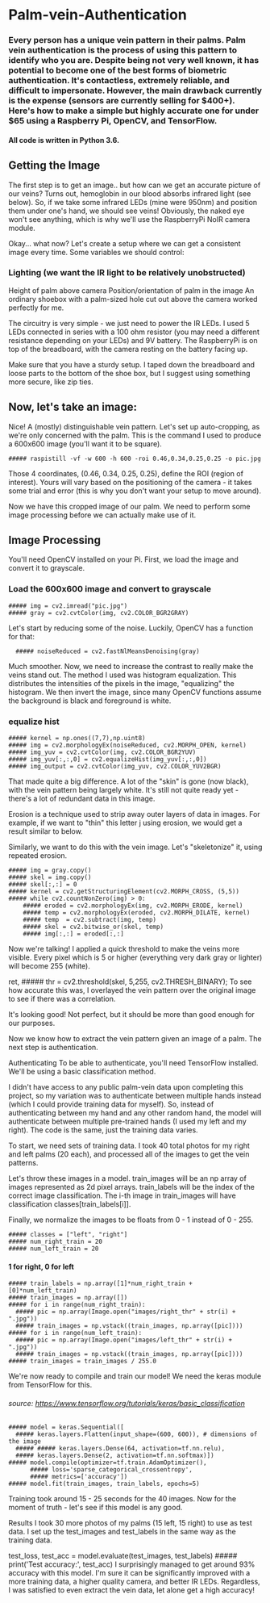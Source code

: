 # Palm-vein-Authentication
### Every person has a unique vein pattern in their palms. Palm vein authentication is the process of using this pattern to identify who you are. Despite being not very well known, it has potential to become one of the best forms of biometric authentication. It's contactless, extremely reliable, and difficult to impersonate. However, the main drawback currently is the expense (sensors are currently selling for $400+). Here's how to make a simple but highly accurate one for under $65 using a Raspberry Pi, OpenCV, and TensorFlow.

#### All code is written in Python 3.6.

## Getting the Image
The first step is to get an image.. but how can we get an accurate picture of our veins? Turns out, hemoglobin in our blood absorbs infrared light (see below). So, if we take some infrared LEDs (mine were 950nm) and position them under one's hand, we should see veins! Obviously, the naked eye won't see anything, which is why we'll use the RaspberryPi NoIR camera module.

Okay... what now? Let's create a setup where we can get a consistent image every time. Some variables we should control:

### Lighting (we want the IR light to be relatively unobstructed)
Height of palm above camera
Position/orientation of palm in the image
An ordinary shoebox with a palm-sized hole cut out above the camera worked perfectly for me.

The circuitry is very simple - we just need to power the IR LEDs. I used 5 LEDs connected in series with a 100 ohm resistor (you may need a different resistance depending on your LEDs) and 9V battery. The RaspberryPi is on top of the breadboard, with the camera resting on the battery facing up.

Make sure that you have a sturdy setup. I taped down the breadboard and loose parts to the bottom of the shoe box, but I suggest using something more secure, like zip ties.

## Now, let's take an image:

Nice! A (mostly) distinguishable vein pattern. Let's set up auto-cropping, as we're only concerned with the palm. This is the command I used to produce a 600x600 image (you'll want it to be square).

    ##### raspistill -vf -w 600 -h 600 -roi 0.46,0.34,0.25,0.25 -o pic.jpg

Those 4 coordinates, (0.46, 0.34, 0.25, 0.25), define the ROI (region of interest). Yours will vary based on the positioning of the camera - it takes some trial and error (this is why you don't want your setup to move around).

Now we have this cropped image of our palm. We need to perform some image processing before we can actually make use of it.

## Image Processing
You'll need OpenCV installed on your Pi. First, we load the image and convert it to grayscale.

### Load the 600x600 image and convert to grayscale
    ##### img = cv2.imread("pic.jpg") 
    ##### gray = cv2.cvtColor(img, cv2.COLOR_BGR2GRAY)
Let's start by reducing some of the noise. Luckily, OpenCV has a function for that:

      ##### noiseReduced = cv2.fastNlMeansDenoising(gray) 
Much smoother. Now, we need to increase the contrast to really make the veins stand out. The method I used was histogram equalization. This distributes the intensities of the pixels in the image, "equalizing" the histogram. We then invert the image, since many OpenCV functions assume the background is black and foreground is white.

### equalize hist
    ##### kernel = np.ones((7,7),np.uint8)
    ##### img = cv2.morphologyEx(noiseReduced, cv2.MORPH_OPEN, kernel)
    ##### img_yuv = cv2.cvtColor(img, cv2.COLOR_BGR2YUV)
    ##### img_yuv[:,:,0] = cv2.equalizeHist(img_yuv[:,:,0])
    ##### img_output = cv2.cvtColor(img_yuv, cv2.COLOR_YUV2BGR)
That made quite a big difference. A lot of the "skin" is gone (now black), with the vein pattern being largely white. It's still not quite ready yet - there's a lot of redundant data in this image.

Erosion is a technique used to strip away outer layers of data in images. For example, if we want to "thin" this letter j using erosion, we would get a result similar to below.

Similarly, we want to do this with the vein image. Let's "skeletonize" it, using repeated erosion.

    ##### img = gray.copy()
    ##### skel = img.copy()
    ##### skel[:,:] = 0
    ##### kernel = cv2.getStructuringElement(cv2.MORPH_CROSS, (5,5))
    ##### while cv2.countNonZero(img) > 0:
        ##### eroded = cv2.morphologyEx(img, cv2.MORPH_ERODE, kernel)
        ##### temp = cv2.morphologyEx(eroded, cv2.MORPH_DILATE, kernel)
        ##### temp  = cv2.subtract(img, temp)
        ##### skel = cv2.bitwise_or(skel, temp)
        ##### img[:,:] = eroded[:,:]
Now we're talking! I applied a quick threshold to make the veins more visible. Every pixel which is 5 or higher (everything very dark gray or lighter) will become 255 (white).

ret, ##### thr = cv2.threshold(skel, 5,255, cv2.THRESH_BINARY);
To see how accurate this was, I overlayed the vein pattern over the original image to see if there was a correlation.

It's looking good! Not perfect, but it should be more than good enough for our purposes.

Now we know how to extract the vein pattern given an image of a palm. The next step is authentication.

Authenticating
To be able to authenticate, you'll need TensorFlow installed. We'll be using a basic classification method.

I didn't have access to any public palm-vein data upon completing this project, so my variation was to authenticate between multiple hands instead (which I could provide training data for myself). So, instead of authenticating between my hand and any other random hand, the model will authenticate between multiple pre-trained hands (I used my left and my right). The code is the same, just the training data varies.

To start, we need sets of training data. I took 40 total photos for my right and left palms (20 each), and processed all of the images to get the vein patterns.

Let's throw these images in a model. train_images will be an np array of images represented as 2d pixel arrays. train_labels will be the index of the correct image classification. The i-th image in train_images will have classification classes[train_labels[i]].

Finally, we normalize the images to be floats from 0 - 1 instead of 0 - 255.

    ##### classes = ["left", "right"]
    ##### num_right_train = 20
    ##### num_left_train = 20
#### 1 for right, 0 for left
    ##### train_labels = np.array([1]*num_right_train + [0]*num_left_train)
    ##### train_images = np.array([])
    ##### for i in range(num_right_train):
      ##### pic = np.array(Image.open("images/right_thr" + str(i) + ".jpg"))
      ##### train_images = np.vstack((train_images, np.array([pic])))
    ##### for i in range(num_left_train):
      ##### pic = np.array(Image.open("images/left_thr" + str(i) + ".jpg"))
      ##### train_images = np.vstack((train_images, np.array([pic])))
    ##### train_images = train_images / 255.0
We're now ready to compile and train our model! We need the keras module from TensorFlow for this.

###### source: https://www.tensorflow.org/tutorials/keras/basic_classification
    ##### model = keras.Sequential([
      ##### keras.layers.Flatten(input_shape=(600, 600)), # dimensions of the image
      ##### ##### keras.layers.Dense(64, activation=tf.nn.relu),
      ##### keras.layers.Dense(2, activation=tf.nn.softmax)])
    ##### model.compile(optimizer=tf.train.AdamOptimizer(), 
          ##### loss='sparse_categorical_crossentropy',
          ##### metrics=['accuracy'])
    ##### model.fit(train_images, train_labels, epochs=5)
Training took around 15 - 25 seconds for the 40 images. Now for the moment of truth - let's see if this model is any good.

Results
I took 30 more photos of my palms (15 left, 15 right) to use as test data. I set up the test_images and test_labels in the same way as the training data.

test_loss, test_acc = model.evaluate(test_images, test_labels)
    ##### print('Test accuracy:', test_acc)
I surprisingly managed to get around 93% accuracy with this model. I'm sure it can be significantly improved with a more training data, a higher quality camera, and better IR LEDs. Regardless, I was satisfied to even extract the vein data, let alone get a high accuracy!
